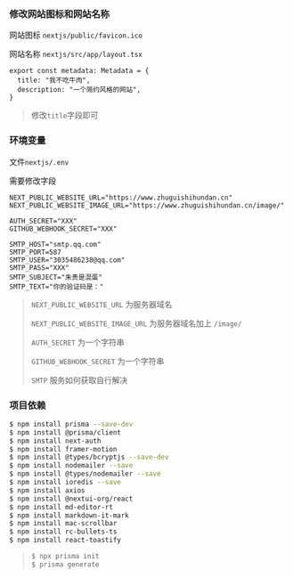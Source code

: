 ### 修改网站图标和网站名称

网站图标 `nextjs/public/favicon.ico`

网站名称 `nextjs/src/app/layout.tsx`

```tsx
export const metadata: Metadata = {
  title: "我不吃牛肉",
  description: "一个简约风格的网站",
}
```

> 修改`title`字段即可

### 环境变量

文件`nextjs/.env`

需要修改字段

```
NEXT_PUBLIC_WEBSITE_URL="https://www.zhuguishihundan.cn"
NEXT_PUBLIC_WEBSITE_IMAGE_URL="https://www.zhuguishihundan.cn/image/"

AUTH_SECRET="XXX"
GITHUB_WEBHOOK_SECRET="XXX"

SMTP_HOST="smtp.qq.com"
SMTP_PORT=587
SMTP_USER="3035486238@qq.com"
SMTP_PASS="XXX"
SMTP_SUBJECT="朱贵是混蛋"
SMTP_TEXT="你的验证码是："
```

> `NEXT_PUBLIC_WEBSITE_URL` 为服务器域名
>
> `NEXT_PUBLIC_WEBSITE_IMAGE_URL` 为服务器域名加上 `/image/`
>
> `AUTH_SECRET` 为一个字符串
>
> `GITHUB_WEBHOOK_SECRET` 为一个字符串
>
> `SMTP` 服务如何获取自行解决



### 项目依赖

```sh
$ npm install prisma --save-dev
$ npm install @prisma/client
$ npm install next-auth
$ npm install framer-motion
$ npm install @types/bcryptjs --save-dev
$ npm install nodemailer --save
$ npm install @types/nodemailer --save
$ npm install ioredis --save
$ npm install axios
$ npm install @nextui-org/react
$ npm install md-editor-rt
$ npm install markdown-it-mark
$ npm install mac-scrollbar
$ npm install rc-bullets-ts
$ npm install react-toastify
```

> ```sh
> $ npx prisma init
> $ prisma generate
> ```
